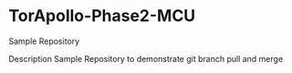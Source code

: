 # TorApollo-Phase2-MCU
Sample Repository

Description
Sample Repository to demonstrate git branch pull and merge